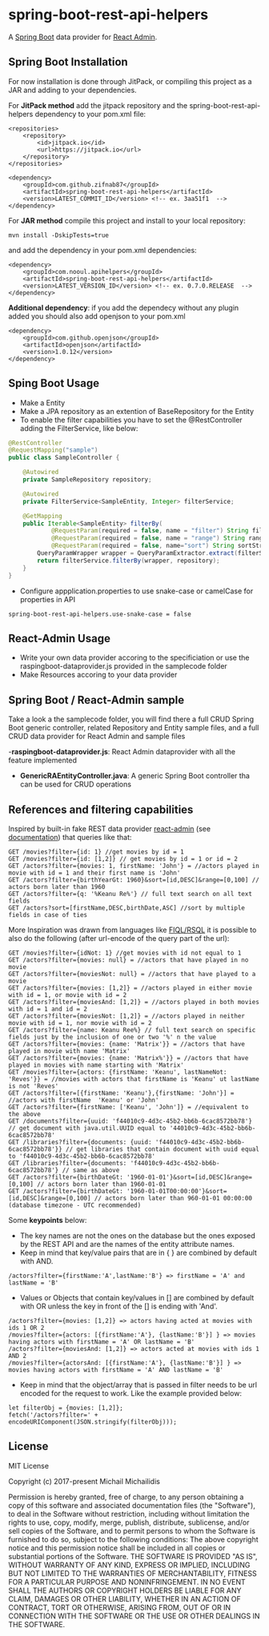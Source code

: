 # spring-boot-rest-api-helpers

A [Spring Boot](https://spring.io/projects/spring-boot) data provider for [React Admin](https://github.com/marmelab/react-admin).

## Spring Boot Installation

For now installation is done through JitPack, or compiling this project as a JAR and adding to your dependencies.

For **JitPack method** add the jitpack repository and the spring-boot-rest-api-helpers dependency to your pom.xml file:

```
<repositories>
    <repository>
        <id>jitpack.io</id>
        <url>https://jitpack.io</url>
    </repository>
</repositories>

<dependency>
    <groupId>com.github.zifnab87</groupId>
    <artifactId>spring-boot-rest-api-helpers</artifactId>
    <version>LATEST_COMMIT_ID</version> <!-- ex. 3aa51f1  -->
</dependency>
```

For **JAR method** compile this project and install to your local repository:

```
mvn install -DskipTests=true
```

and add the dependency in your pom.xml dependencies:

```
<dependency>
    <groupId>com.nooul.apihelpers</groupId>
    <artifactId>spring-boot-rest-api-helpers</artifactId>
    <version>LATEST_VERSION_ID</version> <!-- ex. 0.7.0.RELEASE  -->
</dependency>
```

**Additional dependency**: if you add the dependecy without any plugin added you should also add openjson to your pom.xml

```
<dependency>
    <groupId>com.github.openjson</groupId>
    <artifactId>openjson</artifactId>
    <version>1.0.12</version>
</dependency>
```

## Sping Boot Usage

- Make a Entity
- Make a JPA repository as an extention of BaseRepository for the Entity
- To enable the filter capabilities you have to set the @RestController adding the FilterService, like below:

```java
@RestController
@RequestMapping("sample")
public class SampleController {

    @Autowired
    private SampleRepository repository;

    @Autowired
    private FilterService<SampleEntity, Integer> filterService;

    @GetMapping
    public Iterable<SampleEntity> filterBy(
            @RequestParam(required = false, name = "filter") String filterStr,
            @RequestParam(required = false, name = "range") String rangeStr,
            @RequestParam(required = false, name="sort") String sortStr) {
        QueryParamWrapper wrapper = QueryParamExtractor.extract(filterStr, rangeStr, sortStr);
        return filterService.filterBy(wrapper, repository);
    }
}
```

- Configure appplication.properties to use snake-case or camelCase for properties in API

```
spring-boot-rest-api-helpers.use-snake-case = false
```

## React-Admin Usage

- Write your own data provider accoring to the specificiation or use the raspingboot-dataprovider.js provided in the samplecode folder
- Make Resources accoring to your data provider

## Spring Boot / React-Admin sample

Take a look a the samplecode folder, you will find there a full CRUD Spring Boot generic controller, related Repository and Entity sample files, and a full CRUD data provider for React Admin and sample files

-**raspingboot-dataprovider.js**: React Admin dataprovider with all the feature implemented
- **GenericRAEntityController.java**: A generic Spring Boot controller tha can be used for CRUD operations

## References and filtering capabilities

Inspired by built-in fake REST data provider [react-admin](https://github.com/marmelab/react-admin) (see [documentation](https://marmelab.com/react-admin/DataProviders.html)) that queries like that:

```
GET /movies?filter={id: 1} //get movies by id = 1
GET /movies?filter={id: [1,2]} // get movies by id = 1 or id = 2
GET /actors?filter={movies: 1, firstName: 'John'} = //actors played in movie with id = 1 and their first name is 'John'
GET /actors?filter={birthYearGt: 1960}&sort=[id,DESC]&range=[0,100] // actors born later than 1960
GET /actors?filter={q: '%Keanu Re%'} // full text search on all text fields
GET /actors?sort=[firstName,DESC,birthDate,ASC] //sort by multiple fields in case of ties
```

More Inspiration was drawn from languages like [FIQL/RSQL](https://github.com/jirutka/rsql-parser) it is possible to also do the following (after url-encode of the query part of the url):

```
GET /movies?filter={idNot: 1} //get movies with id not equal to 1
GET /actors?filter={movies: null} = //actors that have played in no movie
GET /actors?filter={moviesNot: null} = //actors that have played to a movie
GET /actors?filter={movies: [1,2]} = //actors played in either movie with id = 1, or movie with id = 2
GET /actors?filter={moviesAnd: [1,2]} = //actors played in both movies with id = 1 and id = 2
GET /actors?filter={moviesNot: [1,2]} = //actors played in neither movie with id = 1, nor movie with id = 2
GET /actors?filter={name: Keanu Ree%} // full text search on specific fields just by the inclusion of one or two '%' n the value
GET /actors?filter={movies: {name: 'Matrix'}} = //actors that have played in movie with name 'Matrix'
GET /actors?filter={movies: {name: 'Matrix%'}} = //actors that have played in movies with name starting with 'Matrix'
GET /movies?filter={actors: {firstName: 'Keanu', lastNameNot: 'Reves'}} = //movies with actors that firstName is 'Keanu' ut lastName is not 'Reves'
GET /actors?filter=[{firstName: 'Keanu'},{firstName: 'John'}] = //actors with firstName  'Keanu' or 'John'
GET /actors?filter={firstName: ['Keanu', 'John']} = //equivalent to the above
GET /documents?filter={uuid: 'f44010c9-4d3c-45b2-bb6b-6cac8572bb78'} // get document with java.util.UUID equal to '44010c9-4d3c-45b2-bb6b-6cac8572bb78'
GET /libraries?filter={documents: {uuid: 'f44010c9-4d3c-45b2-bb6b-6cac8572bb78'}} // get libraries that contain document with uuid equal to 'f44010c9-4d3c-45b2-bb6b-6cac8572bb78'
GET /libraries?filter={documents: 'f44010c9-4d3c-45b2-bb6b-6cac8572bb78'} // same as above
GET /actors?filter={birthDateGt: '1960-01-01'}&sort=[id,DESC]&range=[0,100] // actors born later than 1960-01-01
GET /actors?filter={birthDateGt: '1960-01-01T00:00:00'}&sort=[id,DESC]&range=[0,100] // actors born later than 960-01-01 00:00:00 (database timezone - UTC recommended)

```

Some **keypoints** below:

- The key names are not the ones on the database but the ones exposed by the REST API and are the names of the entity attribute names.
- Keep in mind that key/value pairs that are in { } are combined by default with AND.

```
/actors?filter={firstName:'A',lastName:'B'} => firstName = 'A' and lastName = 'B'
```

- Values or Objects that contain key/values in [] are combined by default with OR unless the key in front of the [] is ending with 'And'.

```
/actors?filter={movies: [1,2]} => actors having acted at movies with ids 1 OR 2
/movies?filter={actors: [{firstName:'A'}, {lastName:'B'}] } => movies having actors with firstName = 'A' OR lastName = 'B'
/actors?filter={moviesAnd: [1,2]} => actors acted at movies with ids 1 AND 2
/movies?filter={actorsAnd: [{firstName:'A'}, {lastName:'B'}] } => movies having actors with firstName = 'A' AND lastName = 'B'
```

- Keep in mind that the object/array that is passed in filter needs to be url encoded for the request to work. Like the example provided below:

```
let filterObj = {movies: [1,2]};
fetch('/actors?filter=' + encodeURIComponent(JSON.stringify(filterObj)));
```

## License

MIT License

Copyright (c) 2017-present Michail Michailidis

Permission is hereby granted, free of charge, to any person obtaining a copy of this software and associated documentation files (the "Software"), to deal in the Software without restriction, including without limitation the rights to use, copy, modify, merge, publish, distribute, sublicense, and/or sell copies of the Software, and to permit persons to whom the Software is furnished to do so, subject to the following conditions: The above copyright notice and this permission notice shall be included in all copies or substantial portions of the Software.
THE SOFTWARE IS PROVIDED "AS IS", WITHOUT WARRANTY OF ANY KIND, EXPRESS OR IMPLIED, INCLUDING BUT NOT LIMITED TO THE WARRANTIES OF MERCHANTABILITY, FITNESS FOR A PARTICULAR PURPOSE AND NONINFRINGEMENT. IN NO EVENT SHALL THE AUTHORS OR COPYRIGHT HOLDERS BE LIABLE FOR ANY CLAIM, DAMAGES OR OTHER LIABILITY, WHETHER IN AN ACTION OF CONTRACT, TORT OR OTHERWISE, ARISING FROM, OUT OF OR IN CONNECTION WITH THE SOFTWARE OR THE USE OR OTHER DEALINGS IN THE SOFTWARE.
